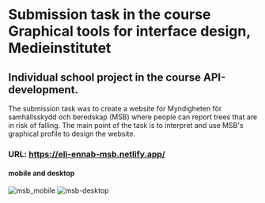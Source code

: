 # Submission task in the course Graphical tools for interface design, Medieinstitutet
## Individual school project in the course API-development.
The submission task was to create a website for Myndigheten för samhällsskydd och beredskap (MSB) where people can report trees that are in risk of falling. The main point of the task is to interpret and use MSB's graphical profile to design the website.

### URL: https://eli-ennab-msb.netlify.app/

#### mobile and desktop
![msb_mobile](https://user-images.githubusercontent.com/113445468/233350490-2fdb0831-4ba1-4068-819a-5bf10374519e.png)
![msb-desktop](https://user-images.githubusercontent.com/113445468/233350498-02625e14-81a5-4d54-ab2a-5b459727999e.png)
